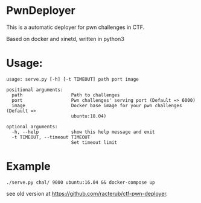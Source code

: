 PwnDeployer
===

This is a automatic deployer for pwn challenges in CTF.

Based on docker and xinetd, written in python3

# Usage: 
```
usage: serve.py [-h] [-t TIMEOUT] path port image

positional arguments:
  path                  Path to challenges
  port                  Pwn challenges' serving port (Default => 6000)
  image                 Docker base image for your pwn challenges (Default =>
                        ubuntu:18.04)

optional arguments:
  -h, --help            show this help message and exit
  -t TIMEOUT, --timeout TIMEOUT
                        Set timeout limit
```

# Example
`./serve.py chal/ 9000 ubuntu:16.04 && docker-compose up`


see old version at https://github.com/racterub/ctf-pwn-deployer.

